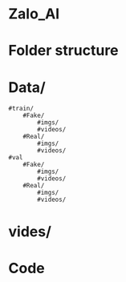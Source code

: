 # Zalo_AI
# Folder structure
# Data/
    #train/
        #Fake/
            #imgs/
            #videos/
        #Real/
            #imgs/
            #videos/
    #val
        #Fake/
            #imgs/
            #videos/
        #Real/
            #imgs/
            #videos/
# vides/

# Code
    